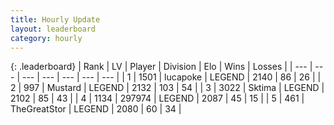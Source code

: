```yaml
---
title: Hourly Update
layout: leaderboard
category: hourly
---
```


{: .leaderboard}
| Rank | LV | Player | Division | Elo | Wins | Losses |
| --- | --- | --- | --- | --- | --- | --- |
| <span data-change="0">1</span> | 1501 | <span title="ID: 41925">lucapoke</span> | LEGEND | <span data-change="0">2140</span> | <span data-change="0">86</span> | <span data-change="0">26</span> |
| <span data-change="0">2</span> | 997 | <span title="ID: 611082">Mustard</span> | LEGEND | <span data-change="0">2132</span> | <span data-change="0">103</span> | <span data-change="0">54</span> |
| <span data-change="0">3</span> | 3022 | <span title="ID: 353063">Sktima</span> | LEGEND | <span data-change="13">2102</span> | <span data-change="2">85</span> | <span data-change="0">43</span> |
| <span data-change="0">4</span> | 1134 | <span title="ID: 544038">297974</span> | LEGEND | <span data-change="0">2087</span> | <span data-change="0">45</span> | <span data-change="0">15</span> |
| <span data-change="0">5</span> | 461 | <span title="ID: 554953">TheGreatStor</span> | LEGEND | <span data-change="0">2080</span> | <span data-change="0">60</span> | <span data-change="0">34</span> |